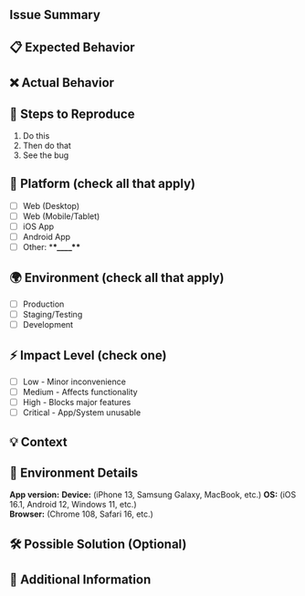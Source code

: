 ## Issue Summary

<!-- Write 2-3 lines short summary -->

## 📋 Expected Behavior

<!-- What should happen? -->

## ❌ Actual Behavior

<!-- What happens instead? -->

## 🔄 Steps to Reproduce

1. Do this
2. Then do that
3. See the bug

<!-- Include screenshots, video, or code if helpful -->

## 📱 Platform (check all that apply)

- [ ] Web (Desktop)
- [ ] Web (Mobile/Tablet)
- [ ] iOS App
- [ ] Android App
- [ ] Other: \***\*\_\_\_\_\*\***

## 🌍 Environment (check all that apply)

- [ ] Production
- [ ] Staging/Testing
- [ ] Development

## ⚡ Impact Level (check one)

- [ ] Low - Minor inconvenience
- [ ] Medium - Affects functionality
- [ ] High - Blocks major features
- [ ] Critical - App/System unusable

## 💡 Context

<!-- How has this affected you? What are you trying to accomplish? -->

## 🔧 Environment Details

**App version:**
**Device:** (iPhone 13, Samsung Galaxy, MacBook, etc.)
**OS:** (iOS 16.1, Android 12, Windows 11, etc.)  
**Browser:** (Chrome 108, Safari 16, etc.)

## 🛠️ Possible Solution (Optional)

<!-- Any ideas for a fix or what might be causing this? -->

## 📝 Additional Information

<!-- Error messages, console logs, related issues, etc. -->
